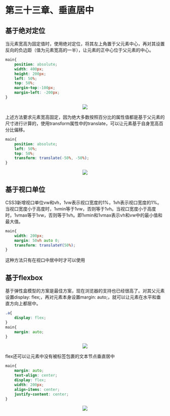 # 第三十三章、垂直居中
## 基于绝对定位
当元素宽高为固定值时，使用绝对定位，将其左上角置于父元素中心，再对其设置反向的负边距（值为元素宽高的一半），让元素的正中心位于父元素的中心。
```css
main{
	position: absolute;
	width: 400px;
	height: 200px;
	left: 50%;
	top: 50%;
	margin-top:-100px;
	margin-left: -200px;
}
```
<div align=center><img src="/note/images/css-secret/33/1.png"></div>  

上述方法要求元素宽高固定，因为绝大多数按照百分比的属性值都是基于父元素的尺寸进行计算的，使用transform属性中的translate，可以让元素基于自身宽高百分比偏移。
```css
main{
	position: absolute;
	left: 50%;
	top: 50%;
	transform: translate(-50%, -50%);
}
```
<div align=center><img src="/note/images/css-secret/33/2.png"></div>  

## 基于视口单位
CSS3新增视口单位vw和vh，1vw表示视口宽度的1%，1vh表示视口宽度的1%。当视口宽度小于高度时，1vmin等于1vw，否则等于1vh。当视口宽度小于高度时，1vmax等于1vw，否则等于1vh。即1vmin和1vmax表示vh和vw中的最小值和最大值。
```css
main{
	width: 200px;
	margin: 50vh auto 0;
	transform: translateY(50%);
}
```
这种方法只有在视口中居中时才可以使用

## 基于flexbox
基于弹性盒模型的方案是最佳方案，现在浏览器的支持也已经很高了。对其父元素设置display: flex;，再对元素本身设置margin: auto;，就可以让元素在水平和垂直方向上都居中。
```css
.a{
	display: flex;
}
main{
	margin: auto;
}
```
<div align=center><img src="/note/images/css-secret/33/3.png"></div>  

flex还可以让元素中没有被标签包裹的文本节点垂直居中
```css
main{
	margin: auto;
	text-align: center;
	display: flex;
	width: 200px;
	align-items: center;
	justify-content: center;
}
```
<div align=center><img src="/note/images/css-secret/33/4.png"></div>  


